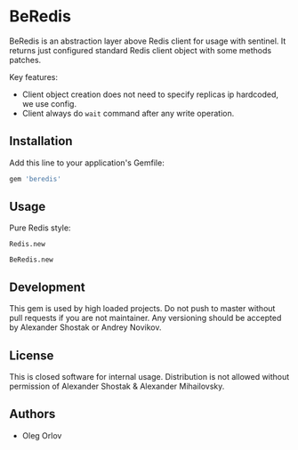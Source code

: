 # BeRedis

BeRedis is an abstraction layer above Redis client for usage with sentinel.
It returns just configured standard Redis client object with some methods patches.

Key features:
- Client object creation does not need to specify replicas ip hardcoded, we use config. 
- Client always do `wait` command after any write operation.

## Installation

Add this line to your application's Gemfile:

```ruby
gem 'beredis'
```

## Usage


Pure Redis style:

``` 
Redis.new
```

``` 
BeRedis.new
```

## Development

This gem is used by high loaded projects. Do not push to master without pull requests if you are not maintainer.
Any versioning should be accepted by Alexander Shostak or Andrey Novikov. 

## License

This is closed software for internal usage. Distribution is not allowed without permission of Alexander Shostak & Alexander Mihailovsky. 

## Authors

- Oleg Orlov
